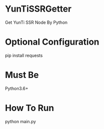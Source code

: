 # YunTiSSRGetter
Get YunTi SSR Node By Python

# Optional Configuration
pip install requests

# Must Be
Python3.6+

# How To Run
python main.py
